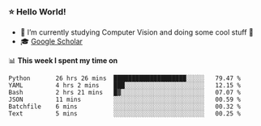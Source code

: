 ### ⭐️ Hello World!

<!--
**hologerry/hologerry** is a ✨ _special_ ✨ repository because its `README.md` (this file) appears on your GitHub profile.

Here are some ideas to get you started:

- 🔭 I’m currently working and studying on Computer Vision
- 🌱 I’m currently learning at Peking University
- 💬 Ask me about 
- 📫 How to reach me: E-mail
- 😄 Pronouns: he/his
- ⚡ Fun fact: Music is the Power
-->


- 🔭 I’m currently studying Computer Vision and doing some cool stuff 🤖
- 🎓 [Google Scholar](https://scholar.google.com/citations?user=3ykqW9wAAAAJ&hl=en)


📊 **This week I spent my time on**

<!--START_SECTION:waka-->

```text
Python       26 hrs 26 mins  ████████████████████░░░░░   79.47 %
YAML         4 hrs 2 mins    ███░░░░░░░░░░░░░░░░░░░░░░   12.15 %
Bash         2 hrs 21 mins   █▓░░░░░░░░░░░░░░░░░░░░░░░   07.07 %
JSON         11 mins         ░░░░░░░░░░░░░░░░░░░░░░░░░   00.59 %
Batchfile    6 mins          ░░░░░░░░░░░░░░░░░░░░░░░░░   00.32 %
Text         5 mins          ░░░░░░░░░░░░░░░░░░░░░░░░░   00.25 %
```

<!--END_SECTION:waka-->
